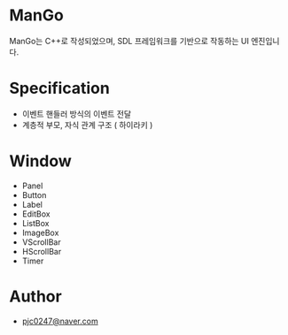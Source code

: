 ManGo
=====

ManGo는 C++로 작성되었으며, SDL 프레임워크를 기반으로 작동하는 UI 엔진입니다.

Specification
=====
 - 이벤트 핸들러 방식의 이벤트 전달
 - 계층적 부모, 자식 관계 구조 ( 하이라키 )

Window
=====
  - Panel
  - Button
  - Label
  - EditBox
  - ListBox
  - ImageBox
  - VScrollBar
  - HScrollBar
  - Timer

Author
=====
 - pjc0247@naver.com

